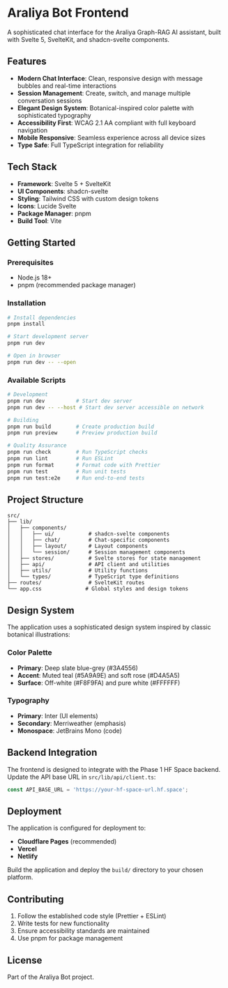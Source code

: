 # Araliya Bot Frontend

A sophisticated chat interface for the Araliya Graph-RAG AI assistant, built with Svelte 5, SvelteKit, and shadcn-svelte components.

## Features

- **Modern Chat Interface**: Clean, responsive design with message bubbles and real-time interactions
- **Session Management**: Create, switch, and manage multiple conversation sessions
- **Elegant Design System**: Botanical-inspired color palette with sophisticated typography
- **Accessibility First**: WCAG 2.1 AA compliant with full keyboard navigation
- **Mobile Responsive**: Seamless experience across all device sizes
- **Type Safe**: Full TypeScript integration for reliability

## Tech Stack

- **Framework**: Svelte 5 + SvelteKit
- **UI Components**: shadcn-svelte
- **Styling**: Tailwind CSS with custom design tokens
- **Icons**: Lucide Svelte
- **Package Manager**: pnpm
- **Build Tool**: Vite

## Getting Started

### Prerequisites

- Node.js 18+ 
- pnpm (recommended package manager)

### Installation

```bash
# Install dependencies
pnpm install

# Start development server
pnpm run dev

# Open in browser
pnpm run dev -- --open
```

### Available Scripts

```bash
# Development
pnpm run dev          # Start dev server
pnpm run dev -- --host # Start dev server accessible on network

# Building
pnpm run build        # Create production build
pnpm run preview      # Preview production build

# Quality Assurance
pnpm run check        # Run TypeScript checks
pnpm run lint         # Run ESLint
pnpm run format       # Format code with Prettier
pnpm run test         # Run unit tests
pnpm run test:e2e     # Run end-to-end tests
```

## Project Structure

```
src/
├── lib/
│   ├── components/
│   │   ├── ui/           # shadcn-svelte components
│   │   ├── chat/         # Chat-specific components
│   │   ├── layout/       # Layout components
│   │   └── session/      # Session management components
│   ├── stores/           # Svelte stores for state management
│   ├── api/              # API client and utilities
│   ├── utils/            # Utility functions
│   └── types/            # TypeScript type definitions
├── routes/               # SvelteKit routes
└── app.css              # Global styles and design tokens
```

## Design System

The application uses a sophisticated design system inspired by classic botanical illustrations:

### Color Palette
- **Primary**: Deep slate blue-grey (#3A4556)
- **Accent**: Muted teal (#5A9A9E) and soft rose (#D4A5A5)
- **Surface**: Off-white (#F8F9FA) and pure white (#FFFFFF)

### Typography
- **Primary**: Inter (UI elements)
- **Secondary**: Merriweather (emphasis)
- **Monospace**: JetBrains Mono (code)

## Backend Integration

The frontend is designed to integrate with the Phase 1 HF Space backend. Update the API base URL in `src/lib/api/client.ts`:

```typescript
const API_BASE_URL = 'https://your-hf-space-url.hf.space';
```

## Deployment

The application is configured for deployment to:
- **Cloudflare Pages** (recommended)
- **Vercel**
- **Netlify**

Build the application and deploy the `build/` directory to your chosen platform.

## Contributing

1. Follow the established code style (Prettier + ESLint)
2. Write tests for new functionality
3. Ensure accessibility standards are maintained
4. Use pnpm for package management

## License

Part of the Araliya Bot project.
